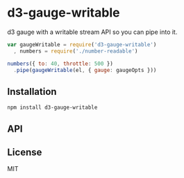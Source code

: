 # d3-gauge-writable

d3 gauge with a writable stream API so you can pipe into it.

```js
var gaugeWritable = require('d3-gauge-writable')
  , numbers = require('./number-readable')

numbers({ to: 40, throttle: 500 })
  .pipe(gaugeWritable(el, { gauge: gaugeOpts }))
```

## Installation

    npm install d3-gauge-writable

## API


## License

MIT
